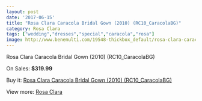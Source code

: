 ```yaml
---
layout: post
date: '2017-06-15'
title: "Rosa Clara Caracola Bridal Gown (2010) (RC10_CaracolaBG)"
category: Rosa Clara
tags: ["wedding","dresses","special","caracola","rosa"]
image: http://www.benemulti.com/19548-thickbox_default/rosa-clara-caracola-bridal-gown-2010-rc10caracolabg.jpg
---
```

Rosa Clara Caracola Bridal Gown (2010) (RC10_CaracolaBG)

On Sales: **$319.99**
<a href="https://www.benemulti.com/en/rosa-clara/7385-rosa-clara-caracola-bridal-gown-2010-rc10caracolabg.html"><amp-img layout="responsive" width="600" height="600" src="//www.benemulti.com/19548-thickbox_default/rosa-clara-caracola-bridal-gown-2010-rc10caracolabg.jpg" alt="Rosa Clara Caracola Bridal Gown (2010) (RC10_CaracolaBG) 0" /></a>
<a href="https://www.benemulti.com/en/rosa-clara/7385-rosa-clara-caracola-bridal-gown-2010-rc10caracolabg.html"><amp-img layout="responsive" width="600" height="600" src="//www.benemulti.com/19550-thickbox_default/rosa-clara-caracola-bridal-gown-2010-rc10caracolabg.jpg" alt="Rosa Clara Caracola Bridal Gown (2010) (RC10_CaracolaBG) 1" /></a>
<a href="https://www.benemulti.com/en/rosa-clara/7385-rosa-clara-caracola-bridal-gown-2010-rc10caracolabg.html"><amp-img layout="responsive" width="600" height="600" src="//www.benemulti.com/19549-thickbox_default/rosa-clara-caracola-bridal-gown-2010-rc10caracolabg.jpg" alt="Rosa Clara Caracola Bridal Gown (2010) (RC10_CaracolaBG) 2" /></a>

Buy it: [Rosa Clara Caracola Bridal Gown (2010) (RC10_CaracolaBG)](https://www.benemulti.com/en/rosa-clara/7385-rosa-clara-caracola-bridal-gown-2010-rc10caracolabg.html "Rosa Clara Caracola Bridal Gown (2010) (RC10_CaracolaBG)")

View more: [Rosa Clara](https://www.benemulti.com/en/60-rosa-clara "Rosa Clara")